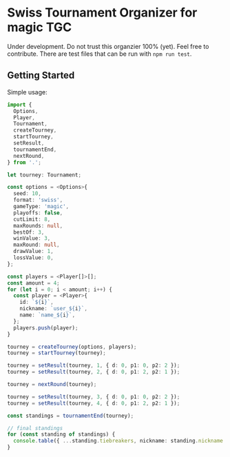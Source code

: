 # Swiss Tournament Organizer for magic TGC

Under development. Do not trust this organzier 100% (yet).
Feel free to contribute. There are test files that can be run with `npm run test`.

## Getting Started

Simple usage:

```ts
import {
  Options,
  Player,
  Tournament,
  createTourney,
  startTourney,
  setResult,
  tournamentEnd,
  nextRound,
} from '.';

let tourney: Tournament;

const options = <Options>{
  seed: 10,
  format: 'swiss',
  gameType: 'magic',
  playoffs: false,
  cutLimit: 8,
  maxRounds: null,
  bestOf: 3,
  winValue: 3,
  maxRound: null,
  drawValue: 1,
  lossValue: 0,
};

const players = <Player[]>[];
const amount = 4;
for (let i = 0; i < amount; i++) {
  const player = <Player>{
    id: `${i}`,
    nickname: `user_${i}`,
    name: `name_${i}`,
  };
  players.push(player);
}

tourney = createTourney(options, players);
tourney = startTourney(tourney);

tourney = setResult(tourney, 1, { d: 0, p1: 0, p2: 2 });
tourney = setResult(tourney, 2, { d: 0, p1: 2, p2: 1 });

tourney = nextRound(tourney);

tourney = setResult(tourney, 3, { d: 0, p1: 0, p2: 2 });
tourney = setResult(tourney, 4, { d: 0, p1: 2, p2: 1 });

const standings = tournamentEnd(tourney);

// final standings
for (const standing of standings) {
  console.table({ ...standing.tiebreakers, nickname: standing.nickname });
}
```

